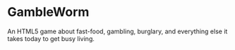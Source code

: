 # GambleWorm
An HTML5 game about fast-food, gambling, burglary, and everything else it takes today to get busy living. 
